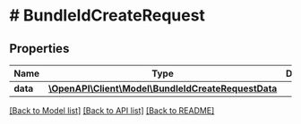 # # BundleIdCreateRequest

## Properties

Name | Type | Description | Notes
------------ | ------------- | ------------- | -------------
**data** | [**\OpenAPI\Client\Model\BundleIdCreateRequestData**](BundleIdCreateRequestData.md) |  | 

[[Back to Model list]](../../README.md#documentation-for-models) [[Back to API list]](../../README.md#documentation-for-api-endpoints) [[Back to README]](../../README.md)


